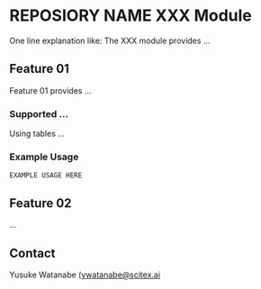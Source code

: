 <!-- ---
!-- Timestamp: 2025-07-02 07:40:36
!-- Author: ywatanabe
!-- File: /home/ywatanabe/.claude/to_claude/guidelines/programming_common/EXAMPLE-README-MODULE-ROOT.md
!-- --- -->

# REPOSIORY NAME XXX Module

One line explanation like: The XXX module provides ...

## Feature 01

Feature 01 provides ...

### Supported ...

Using tables ...

### Example Usage

```
EXAMPLE USAGE HERE
```

## Feature 02

...

## Contact
Yusuke Watanabe (ywatanabe@scitex.ai

<!-- EOF -->